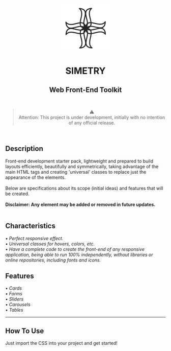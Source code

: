 <link href="https://fonts.googleapis.com/css2?family=Montserrat:wght@100;200;300;400;500;600;700;800;900&display=swap" rel="stylesheet">

<p align="center">
  <img width="150" src="https://raw.githubusercontent.com/paulogobetti/simetry/4b15c5bbf6b638f148dcd731ea05bebc2d6db67a/img/simetry-logo-icon-white-bg.svg">
</p>

<h1 align="center">
    <b>SIMETRY</b>
</h1>
<h2 align="center">
    Web Front-End Toolkit
</h2>

<br>

><div align="center">⚠️
><div align="center">Attention: This project is under development, initially with no intention of any official release.
<br>

<h2>
    Description
</h2>
    Front-end development starter pack, lightweight and prepared to build layouts efficiently, beautifully and symmetrically, taking advantage of the main HTML tags and creating 'universal' classes to replace just the appearance of the elements.
<br><br>
    Below are specifications about its scope (initial ideas) and features that will be created.<br><br>
    <b>Disclaimer: Any element may be added or removed in future updates.</b>
<br><br>    

<h2>
    Characteristics
</h2>

<i>
    • Perfect responsive effect.
    <br>
    • Universal classes for hovers, colors, etc.
    <br>
    • Have a complete code to create the front-end of any responsive application, being able to run 100% independently, without libraries or online repositories, including fonts and icons.
</i>

<br>

<h2>
    Features
</h2>

<i>
    • Cards
    <br>
    • Forms
    <br>
    • Sliders
    <br>
    • Carousels
    <br>
    • Tables
</i>

<hr>

<h2>
    How To Use
</h2>

Just import the CSS into your project and get started!